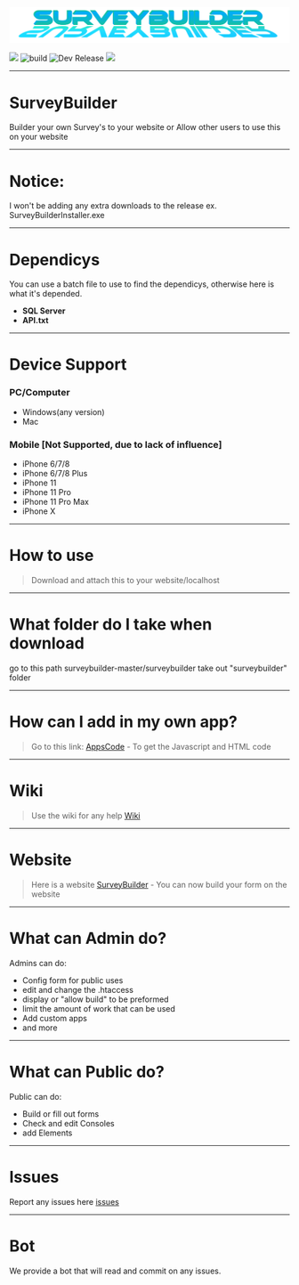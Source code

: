 <a href="http://surveybuilder.epizy.com/Home.php" target="_blank"><img src="https://github.com/surveybuilderteams/surveybuilder/blob/master/banner/banner.png?raw=true"/></a>


<a href="https://github.com/surveybuilderteams/surveybuilder/releases" target="_blank"><image src="https://github.com/surveybuilderteams/surveybuilder/blob/master/banner/version.svg"/></a>
![build](https://github.com/surveybuilderteams/surveybuilder/blob/master/banner/build_pass.svg)
![Dev Release](https://github.com/surveybuilderteams/surveybuilder/blob/master/banner/DevRelease.svg)
<a href="https://github.com/surveybuilderteams/surveybuilder/archive/master.zip" target="_blank">
<image src="https://github.com/surveybuilderteams/surveybuilder/blob/master/banner/download.svg"/>
</a>
***


# SurveyBuilder

Builder your own Survey's to your website or Allow other users to use this on your website

***

# Notice:

I won't be adding any extra downloads to the release ex. SurveyBuilderInstaller.exe

***

# Dependicys 

You can use a batch file to use to find the dependicys, otherwise here is what it's depended.

*  **SQL Server**
*  **API.txt**

***

# Device Support

### PC/Computer

* Windows(any version)
* Mac

### Mobile [Not Supported, due to lack of influence]

* iPhone 6/7/8
* iPhone 6/7/8 Plus
* iPhone 11
* iPhone 11 Pro
* iPhone 11 Pro Max
* iPhone X

***

# How to use

> Download and attach this to your website/localhost

***

# What folder do I take when download

go to this path surveybuilder-master/surveybuilder
take out "surveybuilder" folder

***

# How can I add in my own app?

> Go to this link: [AppsCode](https://github.com/MasterGames2020/SurveyBuilder-Apps-code) - To get the Javascript and HTML code

***

# Wiki 

> Use the wiki for any help [Wiki](https://github.com/MasterGames2020/SurveyBuilder/wiki)

***

# Website

> Here is a website [SurveyBuilder](http://linkshorty.epizy.com/SurveyBuilder) - You can now build your form on the website

***

# What can Admin do?

Admins can do:
* Config form for public uses
* edit and change the .htaccess
* display or "allow build" to be preformed
* limit the amount of work that can be used
* Add custom apps
* and more

***

# What can Public do?

Public can do:
* Build or fill out forms
* Check and edit Consoles 
* add Elements

***

# Issues

Report any issues here [issues](https://github.com/MasterGames2020/SurveyBuilder/issues)

***

# Bot

We provide a bot that will read and commit on any issues.
